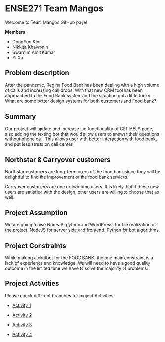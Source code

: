 # ENSE271 Team Mangos

Welcome to Team Mangos GitHub page!

**Members**
- DongYun Kim
- Nikkita Khavronin
- Swarnim Amit Kumar
- Yi Xu

## Problem description
After the pandemic, Regina Food Bank has been dealing with a high volume of calls and increasing call drops. With that new CRM tool has been approached to the Food Bank system and the situation got a little tricky. What are some better design systems for both customers and Food bank? 

## Summary
Our project will update and increase the functionality of GET HELP page, also adding the texting bot that would allow users to answer their questions without phone call. This allows user with better interaction with food bank, and put less stress on call center.

## Northstar & Carryover customers
Northstar customers are long-term users of the food bank since they will be delightful to find the improvement of the food bank services.

Carryover customers are one or two-time users. It is likely that if these new users are satisfied with the design, other users are willing to choose that as well.

## Project Assumption
We are going to use NodeJS, python and WordPress, for the realization of the project. NodeJS for server side and frontend. Python for bot algorithms.


## Project Constraints
While making a chatbot for the FOOD BANK, the one main constraint is a lack of experience and knowledge. We will need to have a good quality outcome in the limited time we have to solve the majority of problems.

## Project Activities

Please check different branches for project Activities:
- [Activity 1](https://github.com/havr67/mangosense271/tree/activity_1)

- [Activity 2](https://github.com/havr67/mangosense271/tree/activity_2)

- [Activity 3](https://github.com/havr67/mangosense271/tree/activity_3)

- [Activity 4](https://github.com/havr67/mangosense271/tree/activity_4)
